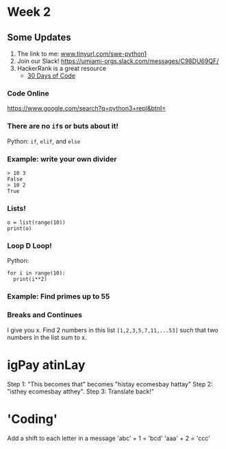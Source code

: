 # Week 2

## Some Updates
1. The link to me: www.tinyurl.com/swe-python1
2. Join our Slack! https://umiami-orgs.slack.com/messages/C98DU69QF/
3. HackerRank is a great resource
      - [30 Days of Code](https://www.hackerrank.com/challenges/30-hello-world/problem)


### Code Online
https://www.google.com/search?q=python3+repl&btnI=

### There are no `if`s or buts about it!
Python: `if`, `elif`, and `else`

### Example: write your own divider
```
> 10 3
False
> 10 2
True
```

### Lists!
```
o = list(range(10))
print(o)
```

### Loop D Loop!
Python: 
```
for i in range(10):
  print(i**2)
```

### Example: Find primes up to 55

### Breaks and Continues
I give you x. Find 2 numbers in this list `[1,2,3,5,7,11,...53]` such that two numbers in the list sum to x.

# igPay atinLay
Step 1: "This becomes that" becomes "histay ecomesbay hattay"
Step 2: "isthey ecomesbay atthey".
Step 3: Translate back!"

# 'Coding'
Add a shift to each letter in a message
'abc' + 1 = 'bcd'
'aaa' + 2 = 'ccc'
